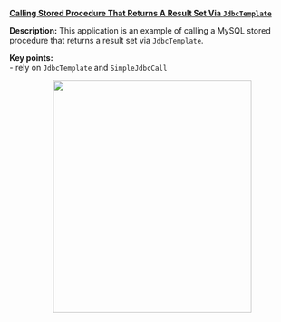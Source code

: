 **[Calling Stored Procedure That Returns A Result Set Via `JdbcTemplate`](https://github.com/AnghelLeonard/Hibernate-SpringBoot/tree/master/HibernateSpringBootCallStoredProcedureJdbcTemplate)**
 
**Description:** This application is an example of calling a MySQL stored procedure that returns a result set via `JdbcTemplate`.
 
**Key points:**\
     - rely on `JdbcTemplate` and `SimpleJdbcCall`
     
<a href="https://leanpub.com/java-persistence-performance-illustrated-guide"><p align="center"><img src="https://github.com/AnghelLeonard/Hibernate-SpringBoot/blob/master/Java%20Persistence%20Performance%20Illustrated%20Guide.jpg" height="410" width="350"/></p></a>
